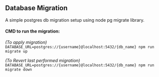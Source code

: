 ## Database Migration

A simple postgres db migration setup using node pg migrate library.

#### CMD to run the migration:

_(To apply migration)_
`DATABASE_URL=postgres://{username}@localhost:5432/{db_name} npm run migrate up`

_(To Revert last performed migration)_
`DATABASE_URL=postgres://{username}@localhost:5432/{db_name} npm run migrate down`
